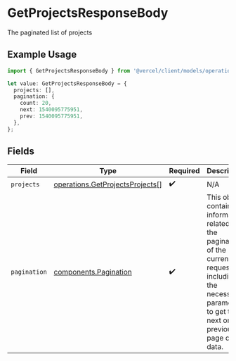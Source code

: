 # GetProjectsResponseBody

The paginated list of projects

## Example Usage

```typescript
import { GetProjectsResponseBody } from '@vercel/client/models/operations';

let value: GetProjectsResponseBody = {
  projects: [],
  pagination: {
    count: 20,
    next: 1540095775951,
    prev: 1540095775951,
  },
};
```

## Fields

| Field        | Type                                                                               | Required           | Description                                                                                                                                                     |
| ------------ | ---------------------------------------------------------------------------------- | ------------------ | --------------------------------------------------------------------------------------------------------------------------------------------------------------- |
| `projects`   | [operations.GetProjectsProjects](../../models/operations/getprojectsprojects.md)[] | :heavy_check_mark: | N/A                                                                                                                                                             |
| `pagination` | [components.Pagination](../../models/components/pagination.md)                     | :heavy_check_mark: | This object contains information related to the pagination of the current request, including the necessary parameters to get the next or previous page of data. |
